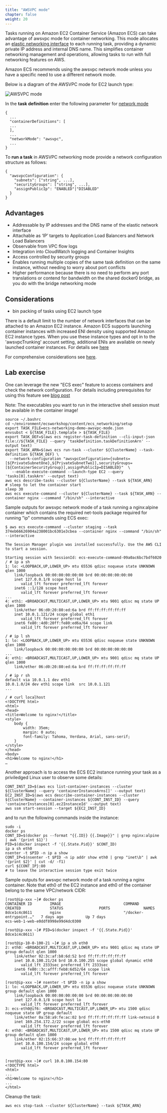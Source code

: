 ```yaml
---
title: "AWSVPC mode"
chapter: false
weight: 20
---
```


Tasks running on Amazon EC2 Container Service (Amazon ECS) can take advantage of awsvpc mode for container networking.
This mode allocates an [elastic networking interface](https://docs.aws.amazon.com/AWSEC2/latest/UserGuide/using-eni.html) to each running task, providing a dynamic private IP address and internal DNS name.
This simplifies container networking management and operations, allowing tasks to run with full networking features on AWS.

Amazon ECS recommends using the awsvpc network mode unless you have a specific need to use a different network mode. 

Below is a diagram of the AWSVPC mode for EC2 launch type:

![AWSVPC mode](/images/ECS_awsvpc_mode.png)

In the **task definition** enter the following parameter for [network mode](https://docs.aws.amazon.com/AmazonECS/latest/developerguide/task_definition_parameters.html#network_mode)

```
{
  ...
  "containerDefinitions": [
  ...
  ],
  ...
  "networkMode": "awsvpc",
  ...
}

```

To **run a task** in AWSVPC networking mode provide a network configuration structure as follows:

```
{
  "awsvpcConfiguration": {
    "subnets": ["string", ...],
    "securityGroups": ["string", ...],
    "assignPublicIp": "ENABLED"|"DISABLED"
  }
}
```

## Advantages

- Addressable by IP addresses and the DNS name of the elastic network interface
- Attachable as ‘IP’ targets to Application Load Balancers and Network Load Balancers
- Observable from VPC flow logs
- Integration into CloudWatch logging and Container Insights
- Access controlled by security groups
- Enables running multiple copies of the same task definition on the same instance, without needing to worry about port conflicts
- Higher performance because there is no need to perform any port translations or contend for bandwidth on the shared docker0 bridge, as you do with the bridge networking mode

## Considerations

- bin packing of tasks using EC2 launch type

There is a default limit to the number of network interfaces that can be attached to an Amazon EC2 instance. 
Amazon ECS supports launching container instances with increased ENI density using supported Amazon EC2 instance types.
When you use these instance types and opt in to the 'awsvpcTrunking' account setting, additional ENIs are available on newly launched container instances.
For details see [here](https://docs.aws.amazon.com/AmazonECS/latest/developerguide/container-instance-eni.html)

For comprehensive considerations see [here](https://docs.aws.amazon.com/AmazonECS/latest/developerguide/task-networking.html#task-networking-awsvpc).

## Lab exercise

One can leverage the new "ECS exec" feature to access containers and check the network configuration. For details including prerequisites for using this feature see [blog post](https://aws.amazon.com/blogs/containers/new-using-amazon-ecs-exec-access-your-containers-fargate-ec2/)

Note: The executables you want to run in the interactive shell session must be available in the container image!

```
source ~/.bashrc
cd ~/environment/ecsworkshop/content/ecs_networking/setup
export TASK_FILE=ecs-networking-demo-awsvpc-mode.json
envsubst < ${TASK_FILE}.template > ${TASK_FILE}
export TASK_DEF=$(aws ecs register-task-definition --cli-input-json file://${TASK_FILE} --query 'taskDefinition.taskDefinitionArn' --output text)
export TASK_ARN=$(aws ecs run-task --cluster ${ClusterName} --task-definition ${TASK_DEF} \
  --network-configuration "awsvpcConfiguration={subnets=[${PrivateSubnetOne},${PrivateSubnetTwo}],securityGroups=[${ContainerSecurityGroup}],assignPublicIp=DISABLED}"  \
   --enable-execute-command --launch-type EC2 --query 'tasks[0].taskArn' --output text)
aws ecs describe-tasks --cluster ${ClusterName} --task ${TASK_ARN}
# sleep to let the container start
sleep 30
aws ecs execute-command --cluster ${ClusterName} --task ${TASK_ARN} --container nginx --command "/bin/sh" --interactive
```

Sample outputs for awsvpc network mode of a task running a nginx:alpine container which contains the required net-tools package required for running "ip" commands using ECS exec:

```
$ aws ecs execute-command --cluster staging --task 374eb66626904a238001bc6301e3cbea --container nginx --command "/bin/sh" --interactive

The Session Manager plugin was installed successfully. Use the AWS CLI to start a session.

Starting session with SessionId: ecs-execute-command-09a0ac6bc7bdf6020
/ # ip a sh
1: lo: <LOOPBACK,UP,LOWER_UP> mtu 65536 qdisc noqueue state UNKNOWN qlen 1000
    link/loopback 00:00:00:00:00:00 brd 00:00:00:00:00:00
    inet 127.0.0.1/8 scope host lo
       valid_lft forever preferred_lft forever
    inet6 ::1/128 scope host
       valid_lft forever preferred_lft forever
...
4: eth1: <BROADCAST,MULTICAST,UP,LOWER_UP> mtu 9001 qdisc mq state UP qlen 1000
    link/ether 06:d0:20:80:ed:6a brd ff:ff:ff:ff:ff:ff
    inet 10.0.1.121/24 scope global eth1
       valid_lft forever preferred_lft forever
    inet6 fe80::4d0:20ff:fe80:ed6a/64 scope link
       valid_lft forever preferred_lft forever

/ # ip l sh
1: lo: <LOOPBACK,UP,LOWER_UP> mtu 65536 qdisc noqueue state UNKNOWN qlen 1000
    link/loopback 00:00:00:00:00:00 brd 00:00:00:00:00:00
...
4: eth1: <BROADCAST,MULTICAST,UP,LOWER_UP> mtu 9001 qdisc mq state UP qlen 1000
    link/ether 06:d0:20:80:ed:6a brd ff:ff:ff:ff:ff:ff

/ # ip r sh
default via 10.0.1.1 dev eth1
10.0.1.0/24 dev eth1 scope link  src 10.0.1.121
...

/ # curl localhost
<!DOCTYPE html>
<html>
<head>
<title>Welcome to nginx!</title>
<style>
    body {
        width: 35em;
        margin: 0 auto;
        font-family: Tahoma, Verdana, Arial, sans-serif;
    }
</style>
</head>
<body>
<h1>Welcome to nginx!</h1>
…

```

Another approach is to access the ECS EC2 instance running your task as a priviledged Linux user to observe some details:

```
CONT_INST_ID=$(aws ecs list-container-instances --cluster ${ClusterName} --query 'containerInstanceArns[]' --output text)
EC2_INST_ID=$(aws ecs describe-container-instances --cluster ${ClusterName} --container-instances ${CONT_INST_ID} --query 'containerInstances[0].ec2InstanceId' --output text)
aws ssm start-session --target ${EC2_INST_ID}
```

and to run the following commands inside the instance:

```
sudo -i
docker ps
CONT_ID=$(docker ps --format "{{.ID}} {{.Image}}" | grep nginx:alpine | awk '{print $1}') 
PID=$(docker inspect -f '{{.State.Pid}}' $CONT_ID)
ip a sh eth0
nsenter -t $PID -n ip a show
CONT_IP=$(nsenter -t $PID -n ip addr show eth0 | grep "inet\b" | awk '{print $2}' | cut -d/ -f1)
curl ${CONT_IP}:80
# to leave the interactive session type exit twice
```

Sample outputs for awsvpc network mode of a task running a nginx container. Note that eth0 of the EC2 instance and eth0 of the container belong to the same VPC/network CIDR:

```
[root@ip-xxx ~]# docker ps
CONTAINER ID        IMAGE                            COMMAND                  CREATED             STATUS                PORTS               NAMES
8dce1c4c8611        nginx                            "/docker-entrypoint.…"   7 days ago          Up 7 days                                 ecs-web-1-web-e0ddf8998e99d4dc0300

[root@ip-xxx ~]# PID=$(docker inspect -f '{{.State.Pid}}' 8dce1c4c8611)

[root@ip-10-0-100-21 ~]# ip a sh eth0
2: eth0: <BROADCAST,MULTICAST,UP,LOWER_UP> mtu 9001 qdisc mq state UP group default qlen 1000
    link/ether 02:3c:af:b8:6d:52 brd ff:ff:ff:ff:ff:ff
    inet 10.0.100.21/24 brd 10.0.100.255 scope global dynamic eth0
       valid_lft 2333sec preferred_lft 2333sec
    inet6 fe80::3c:afff:feb8:6d52/64 scope link
       valid_lft forever preferred_lft forever
       
[root@ip-xxx ~]# nsenter -t $PID -n ip a show
1: lo: <LOOPBACK,UP,LOWER_UP> mtu 65536 qdisc noqueue state UNKNOWN group default qlen 1000
    link/loopback 00:00:00:00:00:00 brd 00:00:00:00:00:00
    inet 127.0.0.1/8 scope host lo
       valid_lft forever preferred_lft forever
3: ecs-eth0@if6: <BROADCAST,MULTICAST,UP,LOWER_UP> mtu 1500 qdisc noqueue state UP group default
    link/ether 0a:58:a9:fe:ac:02 brd ff:ff:ff:ff:ff:ff link-netnsid 0
    inet 169.254.172.2/22 scope global ecs-eth0
       valid_lft forever preferred_lft forever
4: eth0: <BROADCAST,MULTICAST,UP,LOWER_UP> mtu 1500 qdisc mq state UP group default qlen 1000
    link/ether 02:15:66:37:08:ee brd ff:ff:ff:ff:ff:ff
    inet 10.0.100.154/24 scope global eth0
       valid_lft forever preferred_lft forever
       

[root@ip-xxx ~]# curl 10.0.100.154:80
<!DOCTYPE html>
<html>
...
<h1>Welcome to nginx!</h1>
...
</html>
```

Cleanup the task:

```
aws ecs stop-task --cluster ${ClusterName} --task ${TASK_ARN}
```